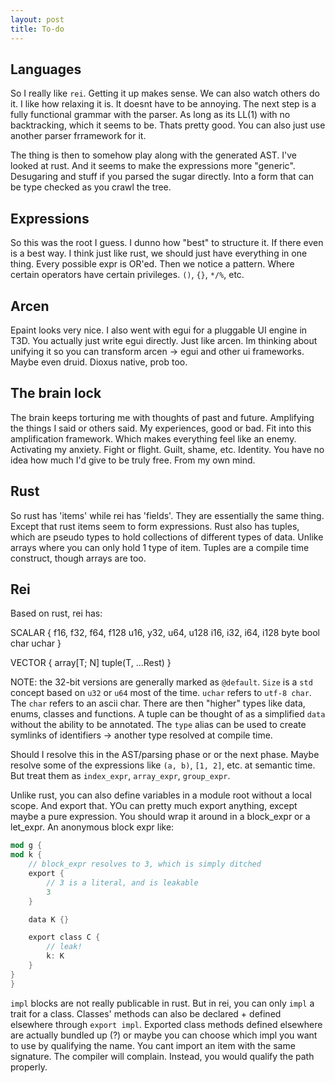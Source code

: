 ```yaml
---
layout: post
title: To-do
---
```


## Languages

So I really like `rei`. Getting it up makes sense. We can also watch others do it. I like how relaxing it is. It doesnt have to be annoying. The next step is a fully functional grammar with the parser. As long as its LL(1) with no backtracking, which it seems to be. Thats pretty good. You can also just use another parser frramework for it.

The thing is then to somehow play along with the generated AST. I've looked at rust. And it seems to make the expressions more "generic". Desugaring and stuff if you parsed the sugar directly. Into a form that can be type checked as you crawl the tree.

## Expressions

So this was the root I guess. I dunno how "best" to structure it. If there even is a best way. I think just like rust, we should just have everything in one thing. Every possible expr is OR'ed. Then we notice a pattern. Where certain operators have certain privileges. `()`, `{}`, `*/%`, etc.

## Arcen

Epaint looks very nice. I also went with egui for a pluggable UI engine in T3D. You actually just write egui directly. Just like arcen. Im thinking about unifying it so you can transform arcen -> egui and other ui frameworks. Maybe even druid. Dioxus native, prob too.

## The brain lock

The brain keeps torturing me with thoughts of past and future. Amplifying the things I said or others said. My experiences, good or bad. Fit into this amplification framework. Which makes everything feel like an enemy. Activating my anxiety. Fight or flight. Guilt, shame, etc. Identity. You have no idea how much I'd give to be truly free. From my own mind.

## Rust

So rust has 'items' while rei has 'fields'. They are essentially the same thing. Except that rust items seem to form expressions. Rust also has tuples, which are pseudo types to hold collections of different types of data. Unlike arrays where you can only hold 1 type of item. Tuples are a compile time construct, though arrays are too.

## Rei

Based on rust, rei has:

SCALAR { f16, f32, f64, f128
u16, y32, u64, u128
i16, i32, i64, i128
byte
bool
char
uchar }

VECTOR { array[T; N]
tuple(T, ...Rest) }

NOTE: the 32-bit versions are generally marked as `@default`. `Size` is a `std` concept based on `u32` or `u64` most of the time. `uchar` refers to `utf-8 char`. The `char` refers to an ascii char. There are then "higher" types like data, enums, classes and functions. A tuple can be thought of as a simplified `data` without the ability to be annotated. The `type` alias can be used to create symlinks of identifiers -> another type resolved at compile time.

Should I resolve this in the AST/parsing phase or or the next phase. Maybe resolve some of the expressions like `(a, b)`, `[1, 2]`, etc. at semantic time. But treat them as `index_expr`, `array_expr`, `group_expr`.

Unlike rust, you can also define variables in a module root without a local scope. And export that. YOu can pretty much export anything, except maybe a pure expression. You should wrap it around in a block_expr or a let_expr. An anonymous block expr like:

```rust
mod g {
mod k {
    // block_expr resolves to 3, which is simply ditched
    export {
        // 3 is a literal, and is leakable
        3
    }

    data K {}

    export class C {
        // leak!
        k: K
    }
}
}
```

`impl` blocks are not really publicable in rust. But in rei, you can only `impl` a trait for a class. Classes' methods can also be declared + defined elsewhere through `export impl`. Exported class methods defined elsewhere are actually bundled up (?) or maybe you can choose which impl you want to use by qualifying the name. You cant import an item with the same signature. The compiler will complain. Instead, you would qualify the path properly.
